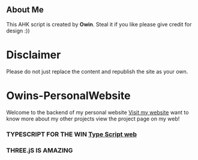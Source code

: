 ## About Me
This AHK script is created by **Owin**. Steal it if you like please give credit for design :))

# Disclaimer
Please do not just replace the content and republish the site as your own.

# Owins-PersonalWebsite
Welcome to the backend of my personal website [Visit my website](https://owinspersonalweb.netlify.app/)
want to know more about my other projects view the project page on my web!

### TYPESCRIPT FOR THE WIN [Type Script web](https://www.typescriptlang.org/)
### THREE.jS IS AMAZING

